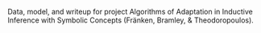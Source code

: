 Data, model, and writeup for project Algorithms of Adaptation in Inductive Inference with Symbolic Concepts (Fränken, Bramley, & Theodoropoulos). 
